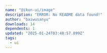 ```yaml
---
name: "@ikun-ui/image"
description: "ERROR: No README data found!"
author: "baiwusanyu"
downloads: 14
dependents: 1
updated: "2025-01-24T03:48:57.899Z"
tags: 
  - ui
---
```

